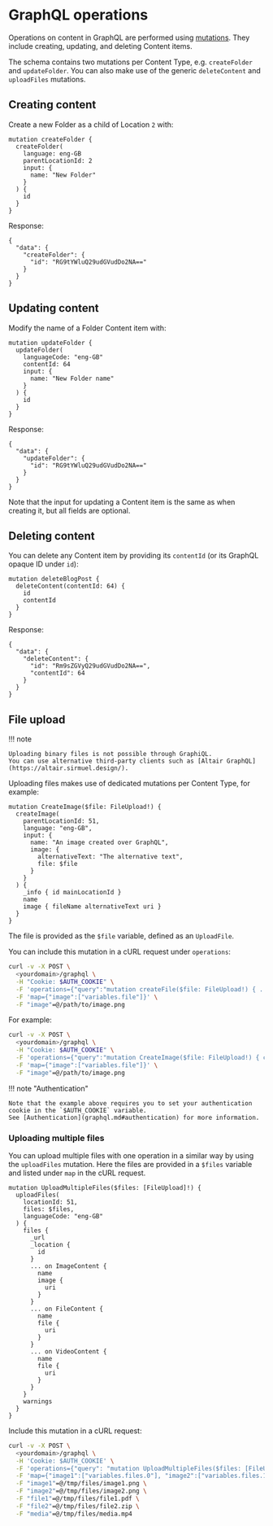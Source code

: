 # GraphQL operations

Operations on content in GraphQL are performed using [mutations](https://graphql.org/learn/queries/#mutations).
They include creating, updating, and deleting Content items.

The schema contains two mutations per Content Type, e.g. `createFolder` and `updateFolder`.
You can also make use of the generic `deleteContent` and `uploadFiles` mutations.

## Creating content

Create a new Folder as a child of Location `2` with:

```
mutation createFolder {
  createFolder(
    language: eng-GB
    parentLocationId: 2
    input: {
      name: "New Folder"
    }
  ) {
    id
  }
}
```

Response:

```
{
  "data": {
    "createFolder": {
      "id": "RG9tYWluQ29udGVudDo2NA=="
    }
  }
}
```

## Updating content

Modify the name of a Folder Content item with:

```
mutation updateFolder {
  updateFolder(
    languageCode: "eng-GB"
    contentId: 64
    input: {
      name: "New Folder name"
    }
  ) {
    id
  }
}
```

Response:

```
{
  "data": {
    "updateFolder": {
      "id": "RG9tYWluQ29udGVudDo2NA=="
    }
  }
}
```

Note that the input for updating a Content item is the same as when creating it, but all fields are optional.

## Deleting content

You can delete any Content item by providing its `contentId` (or its GraphQL opaque ID under `id`):

```
mutation deleteBlogPost {
  deleteContent(contentId: 64) {
    id
    contentId
  }
}
```

Response:

```
{
  "data": {
    "deleteContent": {
      "id": "Rm9sZGVyQ29udGVudDo2NA==",
      "contentId": 64
    }
  }
}
```

## File upload

!!! note

    Uploading binary files is not possible through GraphiQL.
    You can use alternative third-party clients such as [Altair GraphQL](https://altair.sirmuel.design/).

Uploading files makes use of dedicated mutations per Content Type, for example:

```
mutation CreateImage($file: FileUpload!) {
  createImage(
    parentLocationId: 51,
    language: "eng-GB",
    input: {
      name: "An image created over GraphQL",
      image: {
        alternativeText: "The alternative text",
        file: $file
      }
    }
  ) {
    _info { id mainLocationId }
    name
    image { fileName alternativeText uri }
  }
}
```

The file is provided as the `$file` variable, defined as an `UploadFile`.

You can include this mutation in a cURL request under `operations`:

``` bash
curl -v -X POST \
  <yourdomain>/graphql \
  -H "Cookie: $AUTH_COOKIE" \
  -F 'operations={"query":"mutation createFile($file: FileUpload!) { ... }","variables":{"file": null}}' \
  -F 'map={"image":["variables.file"]}' \
  -F "image"=@/path/to/image.png
```

For example:

``` bash
curl -v -X POST \
  <yourdomain>/graphql \
  -H "Cookie: $AUTH_COOKIE" \
  -F 'operations={"query":"mutation CreateImage($file: FileUpload!) { createImage( parentLocationId: 51, input: { name: \"An image created over GraphQL\", image: { alternativeText: \"The alternative text\", file: $file } }, language: \"eng-GB\" ) { _info { id mainLocationId } _url name image { fileName alternativeText uri } } }","variables":{"file": null}}' \
  -F 'map={"image":["variables.file"]}' \
  -F "image"=@/path/to/image.png
```

!!! note "Authentication"

    Note that the example above requires you to set your authentication cookie in the `$AUTH_COOKIE` variable.
    See [Authentication](graphql.md#authentication) for more information.

### Uploading multiple files

You can upload multiple files with one operation in a similar way by using the `uploadFiles` mutation.
Here the files are provided in a `$files` variable and listed under `map` in the cURL request.

```
mutation UploadMultipleFiles($files: [FileUpload]!) {
  uploadFiles(
    locationId: 51,
    files: $files,
    languageCode: "eng-GB"
  ) {
    files {
      _url
      _location {
        id
      }
      ... on ImageContent {
        name
        image {
          uri
        }
      }
      ... on FileContent {
        name
        file {
          uri
        }
      }
      ... on VideoContent {
        name
        file {
          uri
        }
      }
    }
    warnings
  }
}
```

Include this mutation in a cURL request:

``` bash
curl -v -X POST \
  <yourdomain>/graphql \
  -H 'Cookie: $AUTH_COOKIE' \
  -F 'operations={"query": "mutation UploadMultipleFiles($files: [FileUpload]!) { uploadFiles( locationId: 51, files: $files, languageCode: \"eng-GB\" ) { files { _url _location { id } ... on ImageContent { name image { uri } } ... on FileContent { name file { uri } } ... on VideoContent { name file { uri } } } warnings } }", "variables": {"files": [null, null, null, null, null]}}' \
  -F 'map={"image1":["variables.files.0"], "image2":["variables.files.1"], "file1":["variables.files.2"], "file2":["variables.files.3"], "media":["variables.files.4"]}' \
  -F "image1"=@/tmp/files/image1.png \
  -F "image2"=@/tmp/files/image2.png \
  -F "file1"=@/tmp/files/file1.pdf \
  -F "file2"=@/tmp/files/file2.zip \
  -F "media"=@/tmp/files/media.mp4
```
